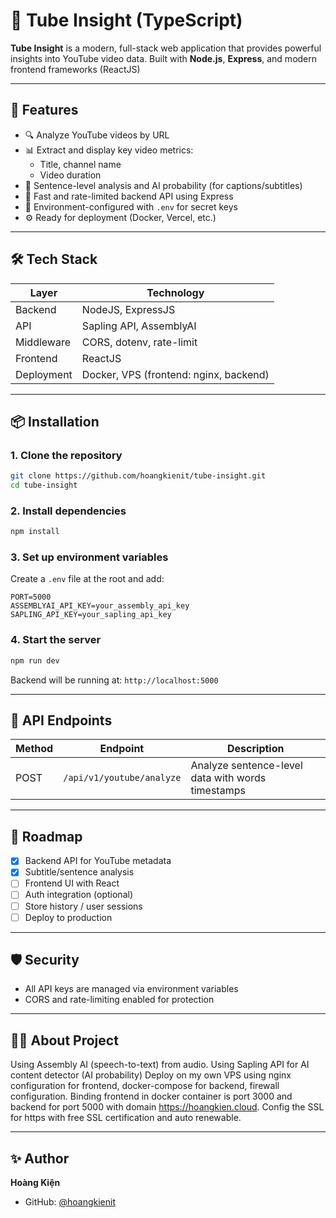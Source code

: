 # 🎥 Tube Insight (TypeScript)

**Tube Insight** is a modern, full-stack web application that provides powerful insights into YouTube video data. Built with **Node.js**, **Express**, and modern frontend frameworks (ReactJS)

---

## 🚀 Features

- 🔍 Analyze YouTube videos by URL
- 📊 Extract and display key video metrics:
  - Title, channel name
  - Video duration
- 🧠 Sentence-level analysis and AI probability (for captions/subtitles)
- 💨 Fast and rate-limited backend API using Express
- 🔐 Environment-configured with `.env` for secret keys
- ⚙️ Ready for deployment (Docker, Vercel, etc.)

---

## 🛠️ Tech Stack

| Layer        | Technology                   |
|--------------|------------------------------|
| Backend      | NodeJS, ExpressJS            |
| API          | Sapling API, AssemblyAI      |
| Middleware   | CORS, dotenv, rate-limit     |
| Frontend     | ReactJS                      |
| Deployment   | Docker, VPS (frontend: nginx, backend)|

---

## 📦 Installation

### 1. Clone the repository

```bash
git clone https://github.com/hoangkienit/tube-insight.git
cd tube-insight
```

### 2. Install dependencies

```bash
npm install
```

### 3. Set up environment variables

Create a `.env` file at the root and add:

```env
PORT=5000
ASSEMBLYAI_API_KEY=your_assembly_api_key
SAPLING_API_KEY=your_sapling_api_key
```

### 4. Start the server

```bash
npm run dev
```

Backend will be running at: `http://localhost:5000`

---

## 📄 API Endpoints

| Method | Endpoint            | Description                     |
|--------|---------------------|---------------------------------|
| POST   | `/api/v1/youtube/analyze` | Analyze sentence-level data with words timestamps    |

---

## 🚧 Roadmap

- [x] Backend API for YouTube metadata
- [x] Subtitle/sentence analysis
- [ ] Frontend UI with React
- [ ] Auth integration (optional)
- [ ] Store history / user sessions
- [ ] Deploy to production

---


## 🛡️ Security

- All API keys are managed via environment variables
- CORS and rate-limiting enabled for protection

---

## 🙋‍♂️ About Project

Using Assembly AI (speech-to-text) from audio.
Using Sapling API for AI content detector (AI probability)
Deploy on my own VPS using nginx configuration for frontend, docker-compose for backend, firewall configuration.
Binding frontend in docker container is port 3000 and backend for port 5000 with domain https://hoangkien.cloud.
Config the SSL for https with free SSL certification and auto renewable.


---

## ✨ Author

**Hoàng Kiện**  
- GitHub: [@hoangkienit](https://github.com/hoangkienit)
